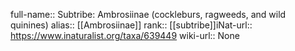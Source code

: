 

full-name:: Subtribe: Ambrosiinae (cockleburs, ragweeds, and wild quinines)
alias:: [[Ambrosiinae]]
rank:: [[subtribe]]iNat-url:: https://www.inaturalist.org/taxa/639449
wiki-url:: None